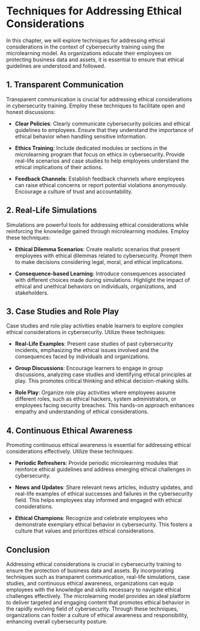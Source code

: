 Techniques for Addressing Ethical Considerations
=========================================================

In this chapter, we will explore techniques for addressing ethical considerations in the context of cybersecurity training using the microlearning model. As organizations educate their employees on protecting business data and assets, it is essential to ensure that ethical guidelines are understood and followed.

**1. Transparent Communication**
--------------------------------

Transparent communication is crucial for addressing ethical considerations in cybersecurity training. Employ these techniques to facilitate open and honest discussions:

* **Clear Policies**: Clearly communicate cybersecurity policies and ethical guidelines to employees. Ensure that they understand the importance of ethical behavior when handling sensitive information.

* **Ethics Training**: Include dedicated modules or sections in the microlearning program that focus on ethics in cybersecurity. Provide real-life scenarios and case studies to help employees understand the ethical implications of their actions.

* **Feedback Channels**: Establish feedback channels where employees can raise ethical concerns or report potential violations anonymously. Encourage a culture of trust and accountability.

**2. Real-Life Simulations**
----------------------------

Simulations are powerful tools for addressing ethical considerations while reinforcing the knowledge gained through microlearning modules. Employ these techniques:

* **Ethical Dilemma Scenarios**: Create realistic scenarios that present employees with ethical dilemmas related to cybersecurity. Prompt them to make decisions considering legal, moral, and ethical implications.

* **Consequence-based Learning**: Introduce consequences associated with different choices made during simulations. Highlight the impact of ethical and unethical behaviors on individuals, organizations, and stakeholders.

**3. Case Studies and Role Play**
---------------------------------

Case studies and role play activities enable learners to explore complex ethical considerations in cybersecurity. Utilize these techniques:

* **Real-Life Examples**: Present case studies of past cybersecurity incidents, emphasizing the ethical issues involved and the consequences faced by individuals and organizations.

* **Group Discussions**: Encourage learners to engage in group discussions, analyzing case studies and identifying ethical principles at play. This promotes critical thinking and ethical decision-making skills.

* **Role Play**: Organize role play activities where employees assume different roles, such as ethical hackers, system administrators, or employees facing security breaches. This hands-on approach enhances empathy and understanding of ethical considerations.

**4. Continuous Ethical Awareness**
-----------------------------------

Promoting continuous ethical awareness is essential for addressing ethical considerations effectively. Utilize these techniques:

* **Periodic Refreshers**: Provide periodic microlearning modules that reinforce ethical guidelines and address emerging ethical challenges in cybersecurity.

* **News and Updates**: Share relevant news articles, industry updates, and real-life examples of ethical successes and failures in the cybersecurity field. This helps employees stay informed and engaged with ethical considerations.

* **Ethical Champions**: Recognize and celebrate employees who demonstrate exemplary ethical behavior in cybersecurity. This fosters a culture that values and prioritizes ethical considerations.

**Conclusion**
--------------

Addressing ethical considerations is crucial in cybersecurity training to ensure the protection of business data and assets. By incorporating techniques such as transparent communication, real-life simulations, case studies, and continuous ethical awareness, organizations can equip employees with the knowledge and skills necessary to navigate ethical challenges effectively. The microlearning model provides an ideal platform to deliver targeted and engaging content that promotes ethical behavior in the rapidly evolving field of cybersecurity. Through these techniques, organizations can foster a culture of ethical awareness and responsibility, enhancing overall cybersecurity posture.

